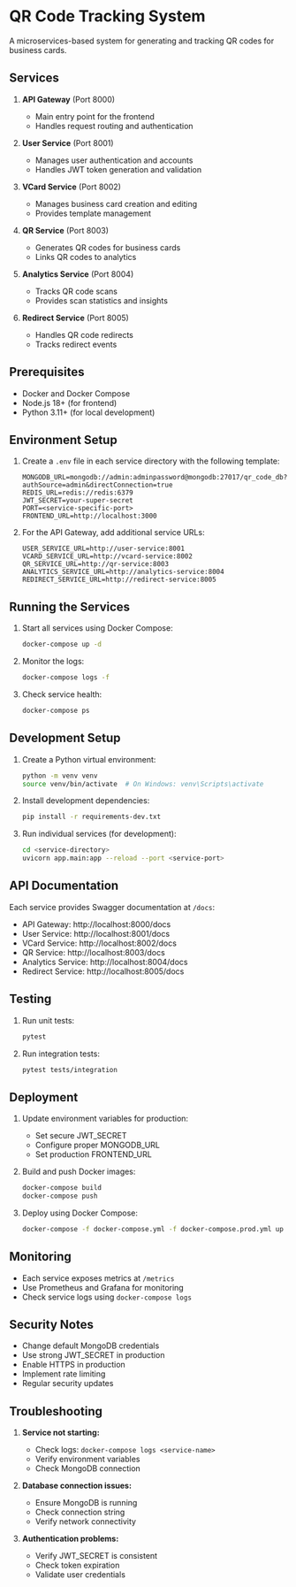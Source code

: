 # QR Code Tracking System

A microservices-based system for generating and tracking QR codes for business cards.

## Services

1. **API Gateway** (Port 8000)
   - Main entry point for the frontend
   - Handles request routing and authentication

2. **User Service** (Port 8001)
   - Manages user authentication and accounts
   - Handles JWT token generation and validation

3. **VCard Service** (Port 8002)
   - Manages business card creation and editing
   - Provides template management

4. **QR Service** (Port 8003)
   - Generates QR codes for business cards
   - Links QR codes to analytics

5. **Analytics Service** (Port 8004)
   - Tracks QR code scans
   - Provides scan statistics and insights

6. **Redirect Service** (Port 8005)
   - Handles QR code redirects
   - Tracks redirect events

## Prerequisites

- Docker and Docker Compose
- Node.js 18+ (for frontend)
- Python 3.11+ (for local development)

## Environment Setup

1. Create a `.env` file in each service directory with the following template:
   ```env
   MONGODB_URL=mongodb://admin:adminpassword@mongodb:27017/qr_code_db?authSource=admin&directConnection=true
   REDIS_URL=redis://redis:6379
   JWT_SECRET=your-super-secret
   PORT=<service-specific-port>
   FRONTEND_URL=http://localhost:3000
   ```

2. For the API Gateway, add additional service URLs:
   ```env
   USER_SERVICE_URL=http://user-service:8001
   VCARD_SERVICE_URL=http://vcard-service:8002
   QR_SERVICE_URL=http://qr-service:8003
   ANALYTICS_SERVICE_URL=http://analytics-service:8004
   REDIRECT_SERVICE_URL=http://redirect-service:8005
   ```

## Running the Services

1. Start all services using Docker Compose:
   ```bash
   docker-compose up -d
   ```

2. Monitor the logs:
   ```bash
   docker-compose logs -f
   ```

3. Check service health:
   ```bash
   docker-compose ps
   ```

## Development Setup

1. Create a Python virtual environment:
   ```bash
   python -m venv venv
   source venv/bin/activate  # On Windows: venv\Scripts\activate
   ```

2. Install development dependencies:
   ```bash
   pip install -r requirements-dev.txt
   ```

3. Run individual services (for development):
   ```bash
   cd <service-directory>
   uvicorn app.main:app --reload --port <service-port>
   ```

## API Documentation

Each service provides Swagger documentation at `/docs`:
- API Gateway: http://localhost:8000/docs
- User Service: http://localhost:8001/docs
- VCard Service: http://localhost:8002/docs
- QR Service: http://localhost:8003/docs
- Analytics Service: http://localhost:8004/docs
- Redirect Service: http://localhost:8005/docs

## Testing

1. Run unit tests:
   ```bash
   pytest
   ```

2. Run integration tests:
   ```bash
   pytest tests/integration
   ```

## Deployment

1. Update environment variables for production:
   - Set secure JWT_SECRET
   - Configure proper MONGODB_URL
   - Set production FRONTEND_URL

2. Build and push Docker images:
   ```bash
   docker-compose build
   docker-compose push
   ```

3. Deploy using Docker Compose:
   ```bash
   docker-compose -f docker-compose.yml -f docker-compose.prod.yml up -d
   ```

## Monitoring

- Each service exposes metrics at `/metrics`
- Use Prometheus and Grafana for monitoring
- Check service logs using `docker-compose logs`

## Security Notes

- Change default MongoDB credentials
- Use strong JWT_SECRET in production
- Enable HTTPS in production
- Implement rate limiting
- Regular security updates

## Troubleshooting

1. **Service not starting:**
   - Check logs: `docker-compose logs <service-name>`
   - Verify environment variables
   - Check MongoDB connection

2. **Database connection issues:**
   - Ensure MongoDB is running
   - Check connection string
   - Verify network connectivity

3. **Authentication problems:**
   - Verify JWT_SECRET is consistent
   - Check token expiration
   - Validate user credentials 
